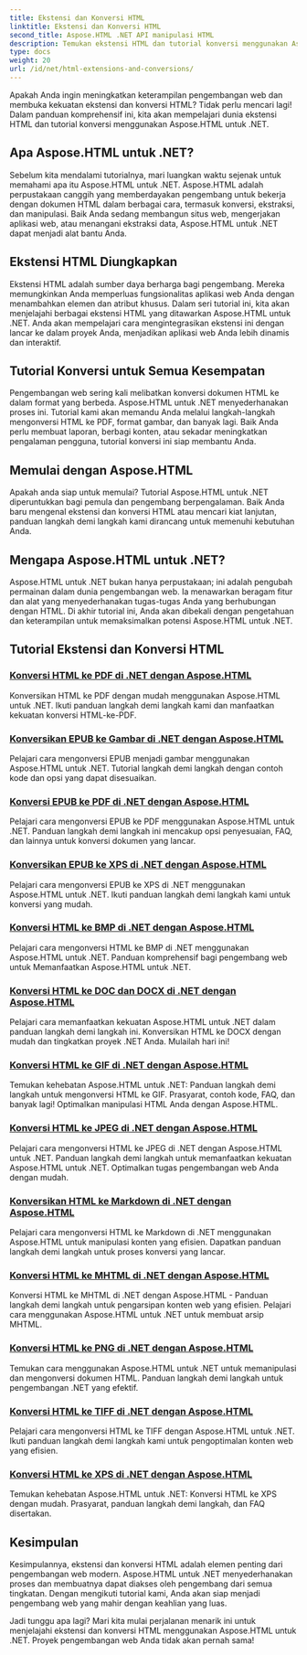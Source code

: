 ```yaml
---
title: Ekstensi dan Konversi HTML
linktitle: Ekstensi dan Konversi HTML
second_title: Aspose.HTML .NET API manipulasi HTML
description: Temukan ekstensi HTML dan tutorial konversi menggunakan Aspose.HTML untuk .NET. Pelajari cara mengoptimalkan pengembangan web dengan tutorial komprehensif ini.
type: docs
weight: 20
url: /id/net/html-extensions-and-conversions/
---
```


Apakah Anda ingin meningkatkan keterampilan pengembangan web dan membuka kekuatan ekstensi dan konversi HTML? Tidak perlu mencari lagi! Dalam panduan komprehensif ini, kita akan mempelajari dunia ekstensi HTML dan tutorial konversi menggunakan Aspose.HTML untuk .NET.

## Apa Aspose.HTML untuk .NET?

Sebelum kita mendalami tutorialnya, mari luangkan waktu sejenak untuk memahami apa itu Aspose.HTML untuk .NET. Aspose.HTML adalah perpustakaan canggih yang memberdayakan pengembang untuk bekerja dengan dokumen HTML dalam berbagai cara, termasuk konversi, ekstraksi, dan manipulasi. Baik Anda sedang membangun situs web, mengerjakan aplikasi web, atau menangani ekstraksi data, Aspose.HTML untuk .NET dapat menjadi alat bantu Anda.

## Ekstensi HTML Diungkapkan

Ekstensi HTML adalah sumber daya berharga bagi pengembang. Mereka memungkinkan Anda memperluas fungsionalitas aplikasi web Anda dengan menambahkan elemen dan atribut khusus. Dalam seri tutorial ini, kita akan menjelajahi berbagai ekstensi HTML yang ditawarkan Aspose.HTML untuk .NET. Anda akan mempelajari cara mengintegrasikan ekstensi ini dengan lancar ke dalam proyek Anda, menjadikan aplikasi web Anda lebih dinamis dan interaktif.

## Tutorial Konversi untuk Semua Kesempatan

Pengembangan web sering kali melibatkan konversi dokumen HTML ke dalam format yang berbeda. Aspose.HTML untuk .NET menyederhanakan proses ini. Tutorial kami akan memandu Anda melalui langkah-langkah mengonversi HTML ke PDF, format gambar, dan banyak lagi. Baik Anda perlu membuat laporan, berbagi konten, atau sekadar meningkatkan pengalaman pengguna, tutorial konversi ini siap membantu Anda.

## Memulai dengan Aspose.HTML

Apakah anda siap untuk memulai? Tutorial Aspose.HTML untuk .NET diperuntukkan bagi pemula dan pengembang berpengalaman. Baik Anda baru mengenal ekstensi dan konversi HTML atau mencari kiat lanjutan, panduan langkah demi langkah kami dirancang untuk memenuhi kebutuhan Anda.

## Mengapa Aspose.HTML untuk .NET?

Aspose.HTML untuk .NET bukan hanya perpustakaan; ini adalah pengubah permainan dalam dunia pengembangan web. Ia menawarkan beragam fitur dan alat yang menyederhanakan tugas-tugas Anda yang berhubungan dengan HTML. Di akhir tutorial ini, Anda akan dibekali dengan pengetahuan dan keterampilan untuk memaksimalkan potensi Aspose.HTML untuk .NET.

## Tutorial Ekstensi dan Konversi HTML
### [Konversi HTML ke PDF di .NET dengan Aspose.HTML](./convert-html-to-pdf/)
Konversikan HTML ke PDF dengan mudah menggunakan Aspose.HTML untuk .NET. Ikuti panduan langkah demi langkah kami dan manfaatkan kekuatan konversi HTML-ke-PDF.
### [Konversikan EPUB ke Gambar di .NET dengan Aspose.HTML](./convert-epub-to-image/)
Pelajari cara mengonversi EPUB menjadi gambar menggunakan Aspose.HTML untuk .NET. Tutorial langkah demi langkah dengan contoh kode dan opsi yang dapat disesuaikan.
### [Konversi EPUB ke PDF di .NET dengan Aspose.HTML](./convert-epub-to-pdf/)
Pelajari cara mengonversi EPUB ke PDF menggunakan Aspose.HTML untuk .NET. Panduan langkah demi langkah ini mencakup opsi penyesuaian, FAQ, dan lainnya untuk konversi dokumen yang lancar.
### [Konversikan EPUB ke XPS di .NET dengan Aspose.HTML](./convert-epub-to-xps/)
Pelajari cara mengonversi EPUB ke XPS di .NET menggunakan Aspose.HTML untuk .NET. Ikuti panduan langkah demi langkah kami untuk konversi yang mudah.
### [Konversi HTML ke BMP di .NET dengan Aspose.HTML](./convert-html-to-bmp/)
Pelajari cara mengonversi HTML ke BMP di .NET menggunakan Aspose.HTML untuk .NET. Panduan komprehensif bagi pengembang web untuk Memanfaatkan Aspose.HTML untuk .NET.
### [Konversi HTML ke DOC dan DOCX di .NET dengan Aspose.HTML](./convert-html-to-doc-docx/)
Pelajari cara memanfaatkan kekuatan Aspose.HTML untuk .NET dalam panduan langkah demi langkah ini. Konversikan HTML ke DOCX dengan mudah dan tingkatkan proyek .NET Anda. Mulailah hari ini!
### [Konversi HTML ke GIF di .NET dengan Aspose.HTML](./convert-html-to-gif/)
Temukan kehebatan Aspose.HTML untuk .NET: Panduan langkah demi langkah untuk mengonversi HTML ke GIF. Prasyarat, contoh kode, FAQ, dan banyak lagi! Optimalkan manipulasi HTML Anda dengan Aspose.HTML.
### [Konversi HTML ke JPEG di .NET dengan Aspose.HTML](./convert-html-to-jpeg/)
Pelajari cara mengonversi HTML ke JPEG di .NET dengan Aspose.HTML untuk .NET. Panduan langkah demi langkah untuk memanfaatkan kekuatan Aspose.HTML untuk .NET. Optimalkan tugas pengembangan web Anda dengan mudah.
### [Konversikan HTML ke Markdown di .NET dengan Aspose.HTML](./convert-html-to-markdown/)
Pelajari cara mengonversi HTML ke Markdown di .NET menggunakan Aspose.HTML untuk manipulasi konten yang efisien. Dapatkan panduan langkah demi langkah untuk proses konversi yang lancar.
### [Konversi HTML ke MHTML di .NET dengan Aspose.HTML](./convert-html-to-mhtml/)
Konversi HTML ke MHTML di .NET dengan Aspose.HTML - Panduan langkah demi langkah untuk pengarsipan konten web yang efisien. Pelajari cara menggunakan Aspose.HTML untuk .NET untuk membuat arsip MHTML.
### [Konversi HTML ke PNG di .NET dengan Aspose.HTML](./convert-html-to-png/)
Temukan cara menggunakan Aspose.HTML untuk .NET untuk memanipulasi dan mengonversi dokumen HTML. Panduan langkah demi langkah untuk pengembangan .NET yang efektif.
### [Konversi HTML ke TIFF di .NET dengan Aspose.HTML](./convert-html-to-tiff/)
Pelajari cara mengonversi HTML ke TIFF dengan Aspose.HTML untuk .NET. Ikuti panduan langkah demi langkah kami untuk pengoptimalan konten web yang efisien.
### [Konversi HTML ke XPS di .NET dengan Aspose.HTML](./convert-html-to-xps/)
Temukan kehebatan Aspose.HTML untuk .NET: Konversi HTML ke XPS dengan mudah. Prasyarat, panduan langkah demi langkah, dan FAQ disertakan.

## Kesimpulan

Kesimpulannya, ekstensi dan konversi HTML adalah elemen penting dari pengembangan web modern. Aspose.HTML untuk .NET menyederhanakan proses dan membuatnya dapat diakses oleh pengembang dari semua tingkatan. Dengan mengikuti tutorial kami, Anda akan siap menjadi pengembang web yang mahir dengan keahlian yang luas.

Jadi tunggu apa lagi? Mari kita mulai perjalanan menarik ini untuk menjelajahi ekstensi dan konversi HTML menggunakan Aspose.HTML untuk .NET. Proyek pengembangan web Anda tidak akan pernah sama!